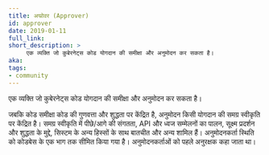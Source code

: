 ```yaml
---
title: अप्प्रोवर (Approver)
id: approver
date: 2019-01-11
full_link: 
short_description: >
     एक व्यक्ति जो कुबेरनेट्स कोड योगदान की समीक्षा और अनुमोदन कर सकता है।
aka:
tags:
- community
---
```

  एक व्यक्ति जो कुबेरनेट्स कोड योगदान की समीक्षा और अनुमोदन कर सकता है।

<!--more-->

जबकि कोड समीक्षा कोड की गुणवत्ता और शुद्धता पर केंद्रित है, अनुमोदन किसी योगदान की समग्र स्वीकृति पर केंद्रित है। समग्र स्वीकृति में पीछे/आगे की संगतता, API और ध्वज सम्मेलनों का पालन, सूक्ष्म प्रदर्शन और शुद्धता के मुद्दे, सिस्टम के अन्य हिस्सों के साथ बातचीत और अन्य शामिल हैं। अनुमोदनकर्ता स्थिति को कोडबेस के एक भाग तक सीमित किया गया है। अनुमोदनकर्ताओं को पहले अनुरक्षक कहा जाता था।